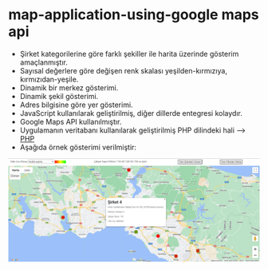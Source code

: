 # map-application-using-google maps api

- Şirket kategorilerine göre farklı şekiller ile harita üzerinde gösterim amaçlanmıştır.
- Sayısal değerlere göre değişen renk skalası yeşilden-kırmızıya, kırmızıdan-yeşile.
- Dinamik bir merkez gösterimi.
- Dinamik şekil gösterimi.
- Adres bilgisine göre yer gösterimi.
- JavaScript kullanılarak geliştirilmiş, diğer dillerde entegresi kolaydır.
- Google Maps API kullanılmıştır.
- Uygulamanın veritabanı kullanılarak geliştirilmiş PHP dilindeki hali --> [PHP](https://github.com/omerayilmazdir/map-application-using-google-maps-api/tree/php-mysql)
- Aşağıda örnek gösterimi verilmiştir:
  
![Örnek Gösterim](https://github.com/omerayilmazdir/map-application-using-google-maps-api/blob/master/img.PNG)
